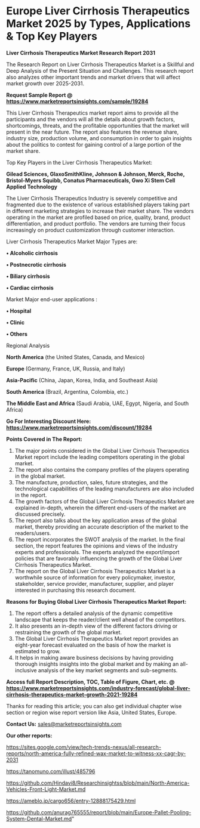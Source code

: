 # Europe Liver Cirrhosis Therapeutics Market 2025 by Types, Applications & Top Key Players

<strong>Liver Cirrhosis Therapeutics Market Research Report 2031</strong>

The Research Report on Liver Cirrhosis Therapeutics Market is a Skillful and Deep Analysis of the Present Situation and Challenges. This research report also analyzes other important trends and market drivers that will affect market growth over 2025-2031.

<strong>Request Sample Report @ <a href=https://www.marketreportsinsights.com/sample/19284>https://www.marketreportsinsights.com/sample/19284</a></strong>

This Liver Cirrhosis Therapeutics market report aims to provide all the participants and the vendors will all the details about growth factors, shortcomings, threats, and the profitable opportunities that the market will present in the near future. The report also features the revenue share, industry size, production volume, and consumption in order to gain insights about the politics to contest for gaining control of a large portion of the market share.

Top Key Players in the Liver Cirrhosis Therapeutics Market:

<strong>Gilead Sciences, GlaxoSmithKline, Johnson & Johnson, Merck, Roche, Bristol-Myers Squibb, Conatus Pharmaceuticals, Gwo Xi Stem Cell Applied Technology</strong>

The Liver Cirrhosis Therapeutics Industry is severely competitive and fragmented due to the existence of various established players taking part in different marketing strategies to increase their market share. The vendors operating in the market are profiled based on price, quality, brand, product differentiation, and product portfolio. The vendors are turning their focus increasingly on product customization through customer interaction.

Liver Cirrhosis Therapeutics Market Major Types are:

<strong>• Alcoholic cirrhosis

• Postnecrotic cirrhosis

• Biliary cirrhosis

• Cardiac cirrhosis</strong>

Market Major end-user applications :

<strong>• Hospital

• Clinic

• Others</strong>

Regional Analysis

</u><strong><b>North America</b></strong> (the United States, Canada, and Mexico)

<strong><b>Europe </b></strong>(Germany, France, UK, Russia, and Italy)

<strong><b>Asia-Pacific</b></strong> (China, Japan, Korea, India, and Southeast Asia)

<strong><b>South America</b></strong> (Brazil, Argentina, Colombia, etc.)

<strong><b>The Middle East and Africa</b></strong> (Saudi Arabia, UAE, Egypt, Nigeria, and South Africa)

<strong>Go For Interesting Discount Here: <a href=https://www.marketreportsinsights.com/discount/19284>https://www.marketreportsinsights.com/discount/19284</a></strong>

<strong>Points Covered in The Report:</strong>
<ol>
  <li>The major points considered in the Global Liver Cirrhosis Therapeutics Market report include the leading competitors operating in the global market.</li>
  <li>The report also contains the company profiles of the players operating in the global market.</li>
  <li>The manufacture, production, sales, future strategies, and the technological capabilities of the leading manufacturers are also included in the report.</li>
  <li>The growth factors of the Global Liver Cirrhosis Therapeutics Market are explained in-depth, wherein the different end-users of the market are discussed precisely.</li>
  <li>The report also talks about the key application areas of the global market, thereby providing an accurate description of the market to the readers/users.</li>
  <li>The report incorporates the SWOT analysis of the market. In the final section, the report features the opinions and views of the industry experts and professionals. The experts analyzed the export/import policies that are favorably influencing the growth of the Global Liver Cirrhosis Therapeutics Market.</li>
  <li>The report on the Global Liver Cirrhosis Therapeutics Market is a worthwhile source of information for every policymaker, investor, stakeholder, service provider, manufacturer, supplier, and player interested in purchasing this research document.</li>
</ol>
<strong>Reasons for Buying Global Liver Cirrhosis Therapeutics Market Report:</strong>

<ol>
  <li>The report offers a detailed analysis of the dynamic competitive landscape that keeps the reader/client well ahead of the competitors.</li>
  <li>It also presents an in-depth view of the different factors driving or restraining the growth of the global market.</li>
  <li>The Global Liver Cirrhosis Therapeutics Market report provides an eight-year forecast evaluated on the basis of how the market is estimated to grow.</li>
  <li>It helps in making aware business decisions by having providing thorough insights insights into the global market and by making an all-inclusive analysis of the key market segments and sub-segments.</li>
</ol>
<strong>Access full Report Description, TOC, Table of Figure, Chart, etc. @ <a href=https://www.marketreportsinsights.com/industry-forecast/global-liver-cirrhosis-therapeutics-market-growth-2021-19284>https://www.marketreportsinsights.com/industry-forecast/global-liver-cirrhosis-therapeutics-market-growth-2021-19284</a></strong>


Thanks for reading this article; you can also get individual chapter wise section or region wise report version like Asia, United States, Europe.

<strong>Contact Us:</strong>
sales@marketreportsinsights.com

<strong>Our other reports:</strong>

<a href=https://sites.google.com/view/tech-trends-nexus/all-research-reports/north-america-fully-refined-wax-market-to-witness-xx-cagr-by-2031>https://sites.google.com/view/tech-trends-nexus/all-research-reports/north-america-fully-refined-wax-market-to-witness-xx-cagr-by-2031</a>

<a href=https://tanomuno.com/illust/485796>https://tanomuno.com/illust/485796</a>

<a href=https://github.com/Hindavi8/Researchinsightss/blob/main/North-America-Vehicles-Front-Light-Market.md>https://github.com/Hindavi8/Researchinsightss/blob/main/North-America-Vehicles-Front-Light-Market.md</a>

<a href=https://ameblo.jp/cargo656/entry-12888175429.html>https://ameblo.jp/cargo656/entry-12888175429.html</a>

<a href=https://github.com/anurag765555/report/blob/main/Europe-Pallet-Pooling-System-Dental-Market.md>https://github.com/anurag765555/report/blob/main/Europe-Pallet-Pooling-System-Dental-Market.md</a>"
